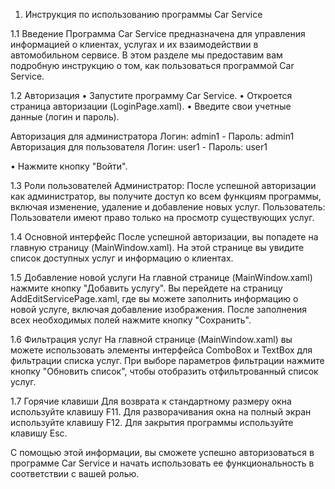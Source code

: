 1. Инструкция по использованию программы Car Service

1.1 Введение
Программа Car Service предназначена для управления информацией о клиентах, услугах и их взаимодействии в автомобильном сервисе. В этом разделе мы предоставим вам подробную инструкцию о том, как пользоваться программой Car Service.

1.2 Авторизация
• Запустите программу Car Service.
• Откроется страница авторизации (LoginPage.xaml).
• Введите свои учетные данные (логин и пароль).

Авторизация для администратора
Логин: admin1 - Пароль: admin1
Авторизация для пользователя
Логин: user1 - Пароль: user1

• Нажмите кнопку "Войти".

1.3 Роли пользователей
Администратор: После успешной авторизации как администратор, вы получите доступ ко всем функциям программы, включая изменение, удаление и добавление новых услуг.
Пользователь: Пользователи имеют право только на просмотр существующих услуг.

1.4 Основной интерфейс
После успешной авторизации, вы попадете на главную страницу (MainWindow.xaml).
На этой странице вы увидите список доступных услуг и информацию о клиентах.

1.5 Добавление новой услуги
На главной странице (MainWindow.xaml) нажмите кнопку "Добавить услугу".
Вы перейдете на страницу AddEditServicePage.xaml, где вы можете заполнить информацию о новой услуге, включая добавление изображения.
После заполнения всех необходимых полей нажмите кнопку "Сохранить".

1.6 Фильтрация услуг
На главной странице (MainWindow.xaml) вы можете использовать элементы интерфейса ComboBox и TextBox для фильтрации списка услуг.
При выборе параметров фильтрации нажмите кнопку "Обновить список", чтобы отобразить отфильтрованный список услуг.

1.7 Горячие клавиши
Для возврата к стандартному размеру окна используйте клавишу F11.
Для разворачивания окна на полный экран используйте клавишу F12.
Для закрытия программы используйте клавишу Esc.

С помощью этой информации, вы сможете успешно авторизоваться в программе Car Service и начать использовать ее функциональность в соответствии с вашей ролью.
